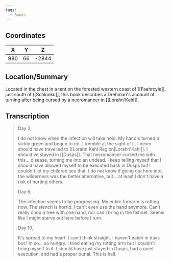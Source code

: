 ```yaml
---
tags:
  - Books
---
```


## Coordinates
| **X** | **Y** | **Z** |
| :---: | :---: | :---: |
|  980  |  66   | -2844 |

## Location/Summary
Located in the chest in a tent on the forested western coast of [[Faehrcyle]], just south of [[Schlonko]], this book describes a Drehmari's account of turning after being cursed by a necromancer in [[Lorahn'Kahl]].

## Transcription
> Day 3,
>
> I do not know when the infection will take hold. My hand's turned a sickly green and begun to rot. I tremble at the sight of it. I never should have travelled to [[Lorahn'Kahl Region|Lorahn'Kahl]]. I should've stayed in [[Dusps]]. That necromancer cursed me with this... disease, turning me into an undead. I keep telling myself that I should have allowed myself to be executed back in Dusps but I couldn't let my children see that. I do not know if going out here into the wilderness was the better alternative, but... at least I don't have a risk of hurting others.
>
> Day 6,
>
> The infection seems to be progressing. My entire forearm is rotting now. The stench is horrid. I can't even use the hand anymore. Can't really chop a tree with one hand, nor can I bring in the fishnet. Seems like I might starve out here before I turn.
>
> Day 10,
>
> It's spread to my heart. I can't think straight. I haven't eaten in days but I'm so... so hungry. I tried eating my rotting arm but I couldn't bring myself to it. I should have just stayed in Dusps, had a quiet execution, and had a proper burial. This is hell.



